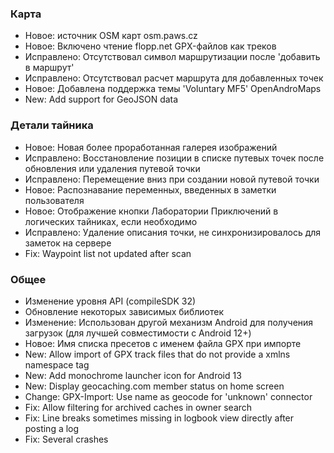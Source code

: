 ### Карта
- Новое: источник OSM карт osm.paws.cz
- Новое: Включено чтение flopp.net GPX-файлов как треков
- Исправлено: Отсутствовал символ маршрутизации после 'добавить в маршрут'
- Исправлено: Отсутствовал расчет маршрута для добавленных точек
- Новое: Добавлена поддержка темы 'Voluntary MF5' OpenAndroMaps
- New: Add support for GeoJSON data

### Детали тайника
- Новое: Новая более проработанная галерея изображений
- Исправлено: Восстановление позиции в списке путевых точек после обновления или удаления путевой точки
- Исправлено: Перемещение вниз при создании новой путевой точки
- Новое: Распознавание переменных, введенных в заметки пользователя
- Новое: Отображение кнопки Лаборатории Приключений в логических тайниках, если необходимо
- Исправлено: Удаление описания точки, не синхронизировалось для заметок на сервере
- Fix: Waypoint list not updated after scan

### Общее
- Изменение уровня API (compileSDK 32)
- Обновление некоторых зависимых библиотек
- Изменение: Использован другой механизм Android для получения загрузок (для лучшей совместимости с Android 12+)
- Новое: Имя списка пресетов с именем файла GPX при импорте
- New: Allow import of GPX track files that do not provide a xmlns namespace tag
- New: Add monochrome launcher icon for Android 13
- New: Display geocaching.com member status on home screen
- Change: GPX-Import: Use name as geocode for 'unknown' connector
- Fix: Allow filtering for archived caches in owner search
- Fix: Line breaks sometimes missing in logbook view directly after posting a log
- Fix: Several crashes
